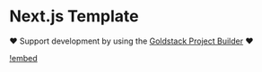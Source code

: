 # Next.js Template

❤️ Support development by using the [Goldstack Project Builder](https://goldstack.party) ❤️

[!embed](../../../docs/docs/modules/app-nextjs/index.md)
